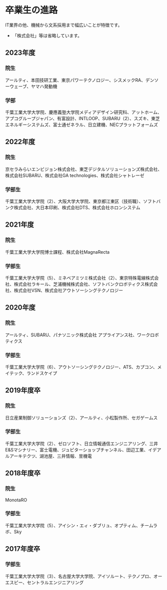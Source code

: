 # 卒業生の進路

IT業界の他、機械から文系採用まで幅広いことが特徴です。

* 「株式会社」等は省略しています。

## 2023年度

### 院生

アールティ、本田技研工業、東京パワーテクノロジー、シスメックRA、デンソーウェーブ、ヤマハ発動機

### 学部

千葉工業大学大学院、慶應義塾大学院メディアデザイン研究科、アットホーム、アプコグループジャパン、有富設計、INTLOOP、SUBARU（2）、スズキ、東芝エネルギーシステムズ、富士通ゼネラル、日立建機、NECプラットフォームズ

## 2022年度

### 院生

京セラみらいエンビジョン株式会社、東芝デジタルソリューションズ株式会社、株式会社SUBARU、株式会社GA technologies、株式会社シャトレーゼ

### 学部生

千葉工業大学大学院（2）、大阪大学大学院、東京都江東区（技術職）、ソフトバンク株式会社、大日本印刷、株式会社DTS、株式会社ホロンシステム


## 2021年度

### 院生

千葉工業大学大学院博士課程、株式会社MagnaRecta

### 学部生

千葉工業大学大学院（5）、ミネベアミツミ株式会社（2）、東京特殊電線株式会社、株式会社ラキール、芝浦機械株式会社、ソフトバンクロボティクス株式会社、株式会社VSN、株式会社アウトソーシングテクノロジー

## 2020年度

### 院生

アールティ、SUBARU、パナソニック株式会社 アプライアンス社、ワークロボティクス

### 学部生

千葉工業大学大学院（6）、アウトソーシングテクノロジー、ATS、カプコン、メイテック、ランドスケイプ

## 2019年度卒

### 院生

日立産業制御ソリューションズ（2）、アールティ、小松製作所、セガゲームス

### 学部生

千葉工業大学大学院（2）、ゼロソフト、日立情報通信エンジニアリング、三井E&Sマシナリー、富士電機、ジュピターショップチャンネル、田辺工業、イデアルアーキテクツ、湖池屋、三井情報、昱機電

## 2018年度卒

### 院生

MonotaRO

### 学部生

千葉工業大学大学院（5）、アイシン・エィ・ダブリュ、オプティム、チームラボ、Sky

## 2017年度卒

### 学部生

千葉工業大学大学院（3）、名古屋大学大学院、アイソルート、テクノプロ、オーエスピー、セントラルエンジニアリング
